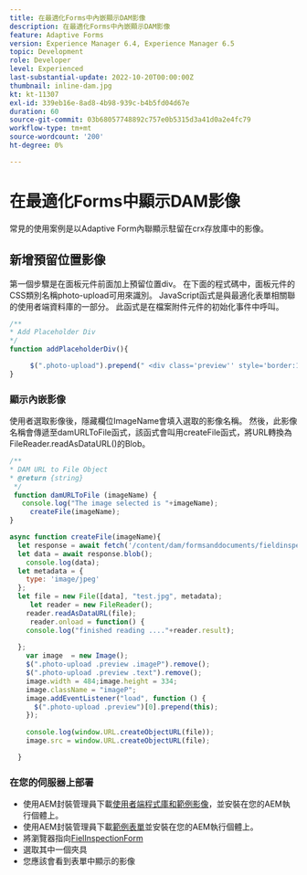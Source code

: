 ```yaml
---
title: 在最適化Forms中內嵌顯示DAM影像
description: 在最適化Forms中內嵌顯示DAM影像
feature: Adaptive Forms
version: Experience Manager 6.4, Experience Manager 6.5
topic: Development
role: Developer
level: Experienced
last-substantial-update: 2022-10-20T00:00:00Z
thumbnail: inline-dam.jpg
kt: kt-11307
exl-id: 339eb16e-8ad8-4b98-939c-b4b5fd04d67e
duration: 60
source-git-commit: 03b68057748892c757e0b5315d3a41d0a2e4fc79
workflow-type: tm+mt
source-wordcount: '200'
ht-degree: 0%

---
```


# 在最適化Forms中顯示DAM影像

常見的使用案例是以Adaptive Form內聯顯示駐留在crx存放庫中的影像。

## 新增預留位置影像

第一個步驟是在面板元件前面加上預留位置div。 在下面的程式碼中，面板元件的CSS類別名稱photo-upload可用來識別。 JavaScript函式是與最適化表單相關聯的使用者端資料庫的一部分。 此函式是在檔案附件元件的初始化事件中呼叫。

```javascript
/**
* Add Placeholder Div
*/
function addPlaceholderDiv(){

     $(".photo-upload").prepend(" <div class='preview'' style='border:1px dotted;height:225px;width:175px;text-align:center'><br><br><div class='text'>The Image will appear here</div></div><br>");
}
```

### 顯示內嵌影像

使用者選取影像後，隱藏欄位ImageName會填入選取的影像名稱。 然後，此影像名稱會傳遞至damURLToFile函式，該函式會叫用createFile函式，將URL轉換為FileReader.readAsDataURL()的Blob。

```javascript
/**
* DAM URL to File Object
* @return {string} 
 */
 function damURLToFile (imageName) {
   console.log("The image selected is "+imageName);
     createFile(imageName);
}
```

```javascript
async function createFile(imageName){
  let response = await fetch('/content/dam/formsanddocuments/fieldinspection/images/'+imageName);
  let data = await response.blob();
    console.log(data);
  let metadata = {
    type: 'image/jpeg'
  };
  let file = new File([data], "test.jpg", metadata);
     let reader = new FileReader();
    reader.readAsDataURL(file);
     reader.onload = function() {
    console.log("finished reading ...."+reader.result);
    
  };
    var image  = new Image();
    $(".photo-upload .preview .imageP").remove();
    $(".photo-upload .preview .text").remove();
    image.width = 484;image.height = 334;
    image.className = "imageP";
    image.addEventListener("load", function () {
      $(".photo-upload .preview")[0].prepend(this);
    });
    
    console.log(window.URL.createObjectURL(file));
    image.src = window.URL.createObjectURL(file);

  }
```

### 在您的伺服器上部署

* 使用AEM封裝管理員下載[使用者端程式庫和範例影像](assets/InlineDAMImage.zip)，並安裝在您的AEM執行個體上。
* 使用AEM封裝管理員下載[範例表單](assets/FieldInspectionForm.zip)並安裝在您的AEM執行個體上。
* 將瀏覽器指向[FielInspectionForm](http://localhost:4502/content/dam/formsanddocuments/fieldinspection/fieldinspection/jcr:content?wcmmode=disabled)
* 選取其中一個夾具
* 您應該會看到表單中顯示的影像
